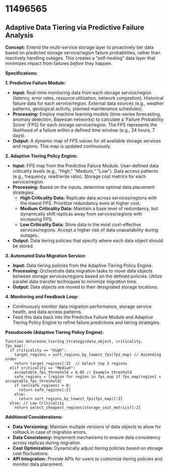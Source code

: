 # 11496565

## Adaptive Data Tiering via Predictive Failure Analysis

**Concept:** Extend the multi-service storage layer to proactively tier data based on predicted storage service/region failure probabilities, rather than reactively handling outages. This creates a “self-healing” data layer that minimizes impact from failures *before* they happen.

**Specifications:**

**1. Predictive Failure Module:**

*   **Input:** Real-time monitoring data from each storage service/region (latency, error rates, resource utilization, network congestion). Historical failure data for each service/region. External data sources (e.g., weather patterns, geological activity, planned maintenance schedules).
*   **Processing:** Employ machine learning models (time-series forecasting, anomaly detection, Bayesian networks) to calculate a ‘Failure Probability Score’ (FPS) for each storage service/region. The FPS represents the likelihood of a failure within a defined time window (e.g., 24 hours, 7 days).
*   **Output:**  A dynamic map of FPS values for all available storage services and regions. This map is updated continuously.

**2. Adaptive Tiering Policy Engine:**

*   **Input:** FPS map from the Predictive Failure Module. User-defined data criticality levels (e.g., "High," "Medium," "Low"). Data access patterns (e.g., frequency, read/write ratio). Storage cost metrics for each service/region.
*   **Processing:** Based on the inputs, determine optimal data placement strategies.  
    *   **High Criticality Data:** Replicate data across services/regions with the *lowest* FPS. Prioritize redundancy even at higher cost.
    *   **Medium Criticality Data:**  Maintain a base level of redundancy, but dynamically shift replicas away from services/regions with increasing FPS.
    *   **Low Criticality Data:**  Store data in the most cost-effective services/regions. Accept a higher risk of data unavailability during outages.
*   **Output:**  Data tiering policies that specify where each data object should be stored.

**3. Automated Data Migration Service:**

*   **Input:** Data tiering policies from the Adaptive Tiering Policy Engine.
*   **Processing:**  Orchestrate data migration tasks to move data objects between storage services/regions based on the defined policies. Utilize parallel data transfer techniques to minimize migration time.
*   **Output:**  Data objects are moved to their designated storage locations.

**4. Monitoring and Feedback Loop:**

*   Continuously monitor data migration performance, storage service health, and data access patterns.
*   Feed this data back into the Predictive Failure Module and Adaptive Tiering Policy Engine to refine failure predictions and tiering strategies.

**Pseudocode (Adaptive Tiering Policy Engine):**

```
function determine_tiering_strategy(data_object, criticality, fps_map):
  if criticality == "High":
    target_regions = sort_regions_by_lowest_fps(fps_map) // Ascending order
    return target_regions[:3]  // Select top 3 regions
  elif criticality == "Medium":
    acceptable_fps_threshold = 0.05 // Example threshold
    safe_regions = [region for region in fps_map if fps_map[region] < acceptable_fps_threshold]
    if len(safe_regions) > 0:
      return safe_regions[:2]
    else:
      return sort_regions_by_lowest_fps(fps_map)[:2]
  else: // Low Criticality
    return select_cheapest_regions(storage_cost_metrics)[:2]
```

**Additional Considerations:**

*   **Data Versioning:** Maintain multiple versions of data objects to allow for rollback in case of migration errors.
*   **Data Consistency:** Implement mechanisms to ensure data consistency across replicas during migration.
*   **Cost Optimization:** Dynamically adjust tiering policies based on storage cost fluctuations.
*   **API Integration:** Provide APIs for users to customize tiering policies and monitor data placement.